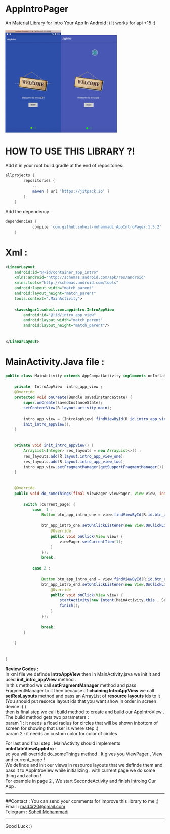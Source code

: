 # AppIntroPager
An Material Library for Intro Your App  In Android :)
It works for api +15 ;) 

<img src="https://github.com/soheil-mohammadi/AppIntroPager/blob/master/app_intro.gif" width="35%"/><img src="https://github.com/soheil-mohammadi/AppIntroPager/blob/master/Screen_Shot.png" width="35%"/>


# HOW TO USE THIS LIBRARY ?!
Add it in your root build.gradle at the end of repositories:
```gradle
allprojects {
		repositories {
			...
			maven { url 'https://jitpack.io' }
		}
	}
```
Add the dependency :
```gradle
dependencies {
	        compile 'com.github.soheil-mohammadi:AppIntroPager:1.5.2'
	}
```

# Xml :
```xml
<LinearLayout
    android:id="@+id/container_app_intro"
    xmlns:android="http://schemas.android.com/apk/res/android"
    xmlns:tools="http://schemas.android.com/tools"
    android:layout_width="match_parent"
    android:layout_height="match_parent"
    tools:context=".MainActivity">

    <kavoshgar1.soheil.com.appintro.IntroAppView
        android:id="@+id/intro_app_view"
        android:layout_width="match_parent"
        android:layout_height="match_parent"/>


</LinearLayout>

```

# MainActivity.Java file :

```java
public class MainActivity extends AppCompatActivity implements onInflateViewAppIntro {

    private  IntroAppView  intro_app_view ;
    @Override
    protected void onCreate(Bundle savedInstanceState) {
        super.onCreate(savedInstanceState);
        setContentView(R.layout.activity_main);

        intro_app_view = (IntroAppView) findViewById(R.id.intro_app_view);
        init_intro_appView();
    }


    private void init_intro_appView() {
        ArrayList<Integer> res_layouts = new ArrayList<>() ;
        res_layouts.add(R.layout.intro_app_view_one);
        res_layouts.add(R.layout.intro_app_view_two);
        intro_app_view.setFragmentManager(getSupportFragmentManager()).setResLayouts(res_layouts).build(8 , Color.GREEN);
    }


    @Override
    public void do_someThings(final ViewPager viewPager, View view, int current_page) {

        switch (current_page) {
            case  1 :
                Button btn_app_intro_one = view.findViewById(R.id.btn_app_intro_one);

                btn_app_intro_one.setOnClickListener(new View.OnClickListener() {
                    @Override
                    public void onClick(View view) {
                        viewPager.setCurrentItem(1);
                    }
                });
                break;

            case 2 :

                Button btn_app_intro_end = view.findViewById(R.id.btn_app_intro_end);
                btn_app_intro_end.setOnClickListener(new View.OnClickListener() {
                    @Override
                    public void onClick(View view) {
                        startActivity(new Intent(MainActivity.this , SecondActivity.class));
                        finish();
                    }
                });

                break;
        }

    }


}

```
<b>Review Codes : </b> </br>
In xml file we definde <b>IntroAppView</b> then in MainActivity.java we init it and used <b>init_intro_appView</b> method . </br>
In this method we call <b>setFragmentManager</b> method and pass FragmentManager to it then because of <b>chaining IntroAppView</b> we call <b>setResLayouts</b> method and pass an ArrayList<Integer> of <b>resource layouts</b> ids to it (You should put resorce layout ids that you want show in order in screen device :) ) </br> then is final step we call build method to create and build our AppIntroView . The build method gets two parameters : </br>
param 1 : it needs a fload radius for circles that will be shown inbottom of screen for showing that user is where step :) </br> param 2 : it needs an  custom color for color of circles .


For last and final step : MainActivity should  implements  <b>onInflateViewAppIntro</b> : </br>
so you will override do_someThings method . It gives you ViewPager , View and current_page ! </br>
We definde and init  our views in resource layouts that we definde them and pass it to AppIntroView while initializing .
with current page we do some thing and action ! </br>
For example in page 2 , We start SecondeActivity and finish Introing Our App . 

-------------------------------------------------------------------------------------
##Contact :
You can send your comments for improve this library to me ;) </br>
Email : mad4r20@gmail.com </br>
Telegram : <a href="https://t.me/p_soheil_mohammadi_p">Soheil Mohammadi</a> </br>

-------------------------------------------------------------------------------------
Good Luck :)

